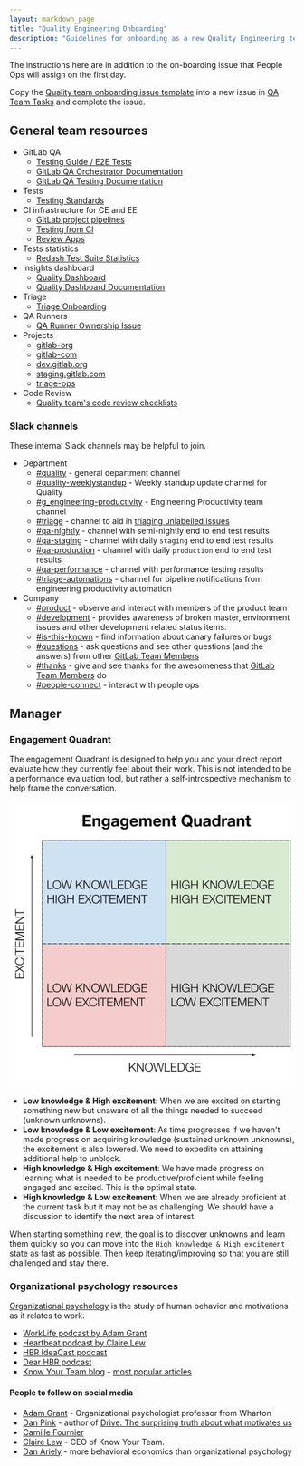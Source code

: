 ```yaml
---
layout: markdown_page
title: "Quality Engineering Onboarding"
description: "Guidelines for onboarding as a new Quality Engineering team member"
---
```


The instructions here are in addition to the on-boarding issue that People Ops will assign on the first day.

Copy the [Quality team onboarding issue template](https://gitlab.com/gitlab-org/quality/team-tasks/blob/master/.gitlab/issue_templates/Onboarding.md)
into a new issue in [QA Team Tasks](https://gitlab.com/gitlab-org/quality/team-tasks/issues/new)
and complete the issue.

## General team resources

* GitLab QA
  * [Testing Guide / E2E Tests](https://docs.gitlab.com/ee/development/testing_guide/end_to_end)
  * [GitLab QA Orchestrator Documentation](https://gitlab.com/gitlab-org/gitlab-qa/blob/master/README.md)
  * [GitLab QA Testing Documentation](https://gitlab.com/gitlab-org/gitlab-qa/blob/master/README.md#documentation)
* Tests
  * [Testing Standards](https://docs.gitlab.com/ee/development/testing_guide/index.html)
* CI infrastructure for CE and EE
  * [GitLab project pipelines](https://docs.gitlab.com/ee/development/pipelines.html) 
  * [Testing from CI](https://docs.gitlab.com/ee/development/testing_guide/ci.html)
  * [Review Apps](https://docs.gitlab.com/ee/development/testing_guide/review_apps.html)
* Tests statistics
  * [Redash Test Suite Statistics](https://redash.gitlab.com/dashboard/test-suite-statistics)
* Insights dashboard
  * [Quality Dashboard](http://quality-dashboard.gitlap.com/)
  * [Quality Dashboard Documentation](https://gitlab.com/gitlab-org/gitlab-insights/blob/master/README.md)
* Triage
    * [Triage Onboarding](/handbook/engineering/quality/triage-operations/onboarding/)
* QA Runners
  * [QA Runner Ownership Issue](https://gitlab.com/gitlab-org/gitlab-qa/issues/261)
* Projects
  * [gitlab-org](https://gitlab.com/gitlab-org)
  * [gitlab-com](https://gitlab.com/gitlab-com)
  * [dev.gitlab.org](https://dev.gitlab.org)
  * [staging.gitlab.com](https://staging.gitlab.com)
  * [triage-ops](https://gitlab.com/gitlab-org/quality/triage-ops)
* Code Review
  * [Quality team's code review checklists](https://gitlab.com/gitlab-org/quality/code-review-checklists)

### Slack channels

These internal Slack channels may be helpful to join.

* Department
  * [#quality](https://gitlab.slack.com/messages/C3JJET4Q6) - general department channel
  * [#quality-weeklystandup](https://gitlab.slack.com/messages/CGZQCTU8J) - Weekly standup update channel for Quality
  * [#g_engineering-productivity](https://gitlab.slack.com/messages/CMA7DQJRX) - Engineering Productivity team channel
  * [#triage](https://gitlab.slack.com/messages/C39HX5TRV) - channel to aid in [triaging unlabelled issues](/handbook/engineering/quality/issue-triage/)
  * [#qa-nightly](https://gitlab.slack.com/messages/CGLMP1G7M) - channel with semi-nightly end to end test results
  * [#qa-staging](https://gitlab.slack.com/messages/CBS3YKMGD) - channel with daily `staging` end to end test results
  * [#qa-production](https://gitlab.slack.com/messages/CCNNKFP8B) - channel with daily `production` end to end test results
  * [#qa-performance](https://gitlab.slack.com/messages/CH8J9EG49) - channel with performance testing results
  * [#triage-automations](https://gitlab.slack.com/messages/CLCKT26JH) - channel for pipeline notifications from engineering productivity automation
* Company
  * [#product](https://gitlab.slack.com/messages/C0NFPSFA8) - observe and interact with members of the product team
  * [#development](https://gitlab.slack.com/messages/C02PF508L) - provides awareness of broken master, environment issues and other development related status items.
  * [#is-this-known](https://gitlab.slack.com/messages/CETG54GQ0) - find information about canary failures or bugs
  * [#questions](https://gitlab.slack.com/messages/C0AR2KW4B) - ask questions and see other questions (and the answers) from other [GitLab Team Members](/handbook/communication/top-misused-terms/)
  * [#thanks](https://gitlab.slack.com/messages/C038E3Q6L) - give and see thanks for the awesomeness that [GitLab Team Members](/handbook/communication/top-misused-terms/) do
  * [#people-connect](https://gitlab.slack.com/messages/C02360SQQFR) - interact with people ops

## Manager

### Engagement Quadrant

The engagement Quadrant is designed to help you and your direct report evaluate how they currently feel about their work.
This is not intended to be a performance evaluation tool, but rather a self-introspective mechanism to help frame the conversation.

![engagement-quadrant.png](engagement-quadrant.png)

* **Low knowledge & High excitement**: When we are excited on starting something new but unaware of all the things needed to succeed (unknown unknowns).
* **Low knowledge & Low excitement**: As time progresses if we haven't made progress on acquiring knowledge (sustained unknown unknowns), the excitement is also lowered. We need to expedite on attaining additional help to unblock.
* **High knowledge & High excitement**: We have made progress on learning what is needed to be productive/proficient while feeling engaged and excited. This is the optimal state.
* **High knowledge & Low excitement**: When we are already proficient at the current task but it may not be as challenging. We should have a discussion to identify the next area of interest.

When starting something new, the goal is to discover unknowns and learn them quickly so you can move into the `High knowledge & High excitement` state as fast as possible. Then keep iterating/improving so that you are still challenged and stay there.

### Organizational psychology resources

[Organizational psychology](https://en.wikipedia.org/wiki/Industrial_and_organizational_psychology) is the study of human behavior and motivations as it relates to work.

- [WorkLife podcast by Adam Grant](https://podcasts.apple.com/us/podcast/worklife-with-adam-grant/id1346314086?mt=2)
- [Heartbeat podcast by Claire Lew](https://knowyourteam.com/blog/podcast/)
- [HBR IdeaCast podcast](https://hbr.org/2018/01/podcast-ideacast)
- [Dear HBR podcast](https://hbr.org/2018/01/podcast-dear-hbr)
- [Know Your Team blog](https://knowyourteam.com/blog/) - [most popular articles](https://knowyourteam.com/blog/our-most-popular-articles/)

#### People to follow on social media

- [Adam Grant](https://twitter.com/AdamMGrant) - Organizational psychologist professor from Wharton
- [Dan Pink](https://twitter.com/DanielPink) - author of [Drive: The surprising truth about what motivates us](https://www.amazon.com/Drive-Surprising-Truth-About-Motivates/dp/1594484805)
- [Camille Fournier](https://twitter.com/skamille)
- [Claire Lew](https://twitter.com/clairejlew) - CEO of Know Your Team.
- [Dan Ariely](https://twitter.com/danariely) - more behavioral economics than organizational psychology
